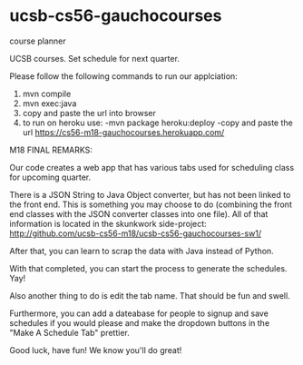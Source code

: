 # ucsb-cs56-gauchocourses
course planner

UCSB courses. Set schedule for next quarter.

Please follow the following commands to run our applciation:

1. mvn compile
2. mvn exec:java
3. copy and paste the url into browser
4. to run on heroku use:
   -mvn package heroku:deploy
   -copy and paste the url https://cs56-m18-gauchocourses.herokuapp.com/

M18 FINAL REMARKS:

Our code creates a web app that has various tabs used for scheduling class for upcoming quarter.

There is a JSON String to Java Object converter, but has not been linked to the front end. This is something you may choose to do (combining the front end classes with the JSON converter classes into one file). All of that information is located in the skunkwork side-project:
http://github.com/ucsb-cs56-m18/ucsb-cs56-gauchocourses-sw1/

After that, you can learn to scrap the data with Java instead of Python.

With that completed, you can start the process to generate the schedules. Yay!

Also another thing to do is edit the tab name. That should be fun and swell.

Furthermore, you can add a dateabase for people to signup and save schedules if you would please and make the dropdown buttons in the "Make A Schedule Tab" prettier.

Good luck, have fun! We know you'll do great!
